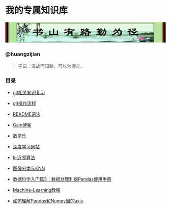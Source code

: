 # 我的专属知识库
![](image/01.jpg)
### @huangzijian

> 子曰：温故而知新，可以为师矣。

### 目录
 * [git相关知识复习](doc/git相关知识.md)

 * [git操作流程](doc/git操作流程.md)
 
 * [README语法](https://github.com/huangzijian888/README)
 
 * [Gain博客](https://wmpscc.github.io/)
 
 * [数学乐](http://www.shuxuele.com/)
 
 * [深度学习网站](http://zh.gluon.ai/)
 
 * [k-近邻算法](http://blog.csdn.net/xuelabizp/article/details/50931493)
 
 * [图像分类与KNN](http://blog.csdn.net/han_xiaoyang/article/details/49949535)
 
 * [数据科学入门篇3：数据处理利器Pandas使用手册](https://zhuanlan.zhihu.com/p/25184830)
 
 * [Machine-Learning教程](https://www.kaggle.com/learn/machine-learning)

 * [如何理解Pandas和Numpy里的axis](http://frankchen.xyz/2017/12/12/Understanding-the-axis-parameter-in-Pandas-and-Numpy/)
